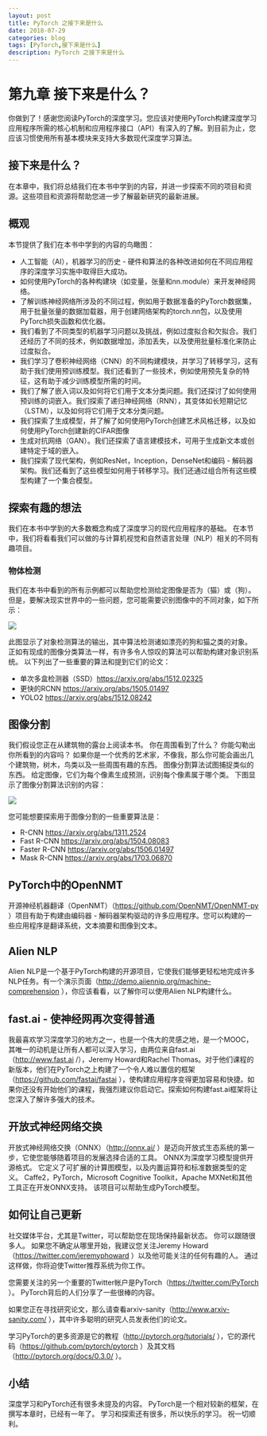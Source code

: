 ```yaml
---
layout: post
title: PyTorch 之接下来是什么
date: 2018-07-29
categories: blog
tags: [PyTorch,接下来是什么]
description: PyTorch 之接下来是什么
---
```


# 第九章 接下来是什么？
你做到了！感谢您阅读PyTorch的深度学习。您应该对使用PyTorch构建深度学习应用程序所需的核心机制和应用程序接口（API）有深入的了解。到目前为止，您应该习惯使用所有基本模块来支持大多数现代深度学习算法。

## 接下来是什么？
在本章中，我们将总结我们在本书中学到的内容，并进一步探索不同的项目和资源。这些项目和资源将帮助您进一步了解最新研究的最新进展。

## 概观
本节提供了我们在本书中学到的内容的鸟瞰图：

* 人工智能（AI），机器学习的历史 - 硬件和算法的各种改进如何在不同应用程序的深度学习实施中取得巨大成功。
* 如何使用PyTorch的各种构建块（如变量，张量和nn.module）来开发神经网络。
* 了解训练神经网络所涉及的不同过程，例如用于数据准备的PyTorch数据集，用于批量张量的数据加载器，用于创建网络架构的torch.nn包，以及使用PyTorch损失函数和优化器。
* 我们看到了不同类型的机器学习问题以及挑战，例如过度拟合和欠拟合。我们还经历了不同的技术，例如数据增加，添加丢失，以及使用批量标准化来防止过度拟合。
* 我们学习了卷积神经网络（CNN）的不同构建模块，并学习了转移学习，这有助于我们使用预训练模型。我们还看到了一些技术，例如使用预先复杂的特征，这有助于减少训练模型所需的时间。
* 我们了解了嵌入词以及如何将它们用于文本分类问题。我们还探讨了如何使用预训练的词嵌入。我们探索了递归神经网络（RNN），其变体如长短期记忆（LSTM），以及如何将它们用于文本分类问题。
* 我们探索了生成模型，并了解了如何使用PyTorch创建艺术风格迁移，以及如何使用PyTorch创建新的CIFAR图像
* 生成对抗网络（GAN）。我们还探索了语言建模技术，可用于生成新文本或创建特定于域的嵌入。
* 我们探索了现代架构，例如ResNet，Inception，DenseNet和编码 - 解码器架构。我们还看到了这些模型如何用于转移学习。我们还通过组合所有这些模型构建了一个集合模型。

##  探索有趣的想法

我们在本书中学到的大多数概念构成了深度学习的现代应用程序的基础。 在本节中，我们将看看我们可以做的与计算机视觉和自然语言处理（NLP）相关的不同有趣项目。

### 物体检测
我们在本书中看到的所有示例都可以帮助您检测给定图像是否为（猫）或（狗）。 但是，要解决现实世界中的一些问题，您可能需要识别图像中的不同对象，如下所示：

![](https://bennix.github.io/imgs/9_1.png)

此图显示了对象检测算法的输出，其中算法检测诸如漂亮的狗和猫之类的对象。 正如有现成的图像分类算法一样，有许多令人惊叹的算法可以帮助构建对象识别系统。 以下列出了一些重要的算法和提到它们的论文：

* 单次多盒检测器（SSD）https://arxiv.org/abs/1512.02325
* 更快的RCNN https://arxiv.org/abs/1505.01497
* YOLO2 https://arxiv.org/abs/1512.08242

## 图像分割
我们假设您正在从建筑物的露台上阅读本书。 你在周围看到了什么？ 你能勾勒出你所看到的内容吗？ 如果你是一个优秀的艺术家，不像我，那么你可能会画出几个建筑物，树木，鸟类以及一些周围有趣的东西。 图像分割算法试图捕捉类似的东西。 给定图像，它们为每个像素生成预测，识别每个像素属于哪个类。 下图显示了图像分割算法识别的内容：

![](https://bennix.github.io/imgs/9_2.png)

您可能想要探索用于图像分割的一些重要算法是：

* R-CNN https://arxiv.org/abs/1311.2524
* Fast R-CNN https://arxiv.org/abs/1504.08083
* Faster R-CNN https://arxiv.org/abs/1506.01497
* Mask R-CNN https://arxiv.org/abs/1703.06870

## PyTorch中的OpenNMT

开源神经机器翻译（OpenNMT）（https://github.com/OpenNMT/OpenNMT-py ）项目有助于构建由编码器 - 解码器架构驱动的许多应用程序。您可以构建的一些应用程序是翻译系统，文本摘要和图像到文本。

## Alien NLP
Alien NLP是一个基于PyTorch构建的开源项目，它使我们能够更轻松地完成许多NLP任务。有一个演示页面（http://demo.aiiennip.org/machine-comprehension ），你应该看看，以了解你可以使用Alien NLP构建什么。

## fast.ai - 使神经网再次变得普通

我最喜欢学习深度学习的地方之一，也是一个伟大的灵感之地，是一个MOOC，其唯一的动机是让所有人都可以深入学习，由两位来自fast.ai（http://www.fast.ai /），Jeremy Howard和Rachel Thomas。对于他们课程的新版本，他们在PyTorch之上构建了一个令人难以置信的框架（https://github.com/fastai/fastai ），使构建应用程序变得更加容易和快捷。如果你还没有开始他们的课程，我强烈建议你启动它。探索如何构建fast.ai框架将让您深入了解许多强大的技术。

## 开放式神经网络交换
开放式神经网络交换（ONNX）（http://onnx.ai/ ）是迈向开放式生态系统的第一步，它使您能够随着项目的发展选择合适的工具。 ONNX为深度学习模型提供开源格式。 它定义了可扩展的计算图模型，以及内置运算符和标准数据类型的定义。 Caffe2，PyTorch，Microsoft Cognitive Toolkit，Apache MXNet和其他工具正在开发ONNX支持。 该项目可以帮助生成PyTorch模型。

## 如何让自己更新
社交媒体平台，尤其是Twitter，可以帮助您在现场保持最新状态。 你可以跟随很多人。 如果您不确定从哪里开始，我建议您关注Jeremy Howard（https://twitter.com/jeremyphoward ）以及他可能关注的任何有趣的人。 通过这样做，你将迫使Twitter推荐系统为你工作。

您需要关注的另一个重要的Twitter帐户是PyTorch（https://twitter.com/PyTorch ）。 PyTorch背后的人们分享了一些很棒的内容。

如果您正在寻找研究论文，那么请查看arxiv-sanity（http://www.arxiv-sanity.com/ ），其中许多聪明的研究人员发表他们的论文。

学习PyTorch的更多资源是它的教程（http://pytorch.org/tutorials/ ），它的源代码（https://github.com/pytorch/pytorch ）及其文档（http://pytorch.org/docs/0.3.0/ ）。


## 小结

深度学习和PyTorch还有很多未提及的内容。 PyTorch是一个相对较新的框架，在撰写本章时，已经有一年了。 学习和探索还有很多，所以快乐的学习。 祝一切顺利。

